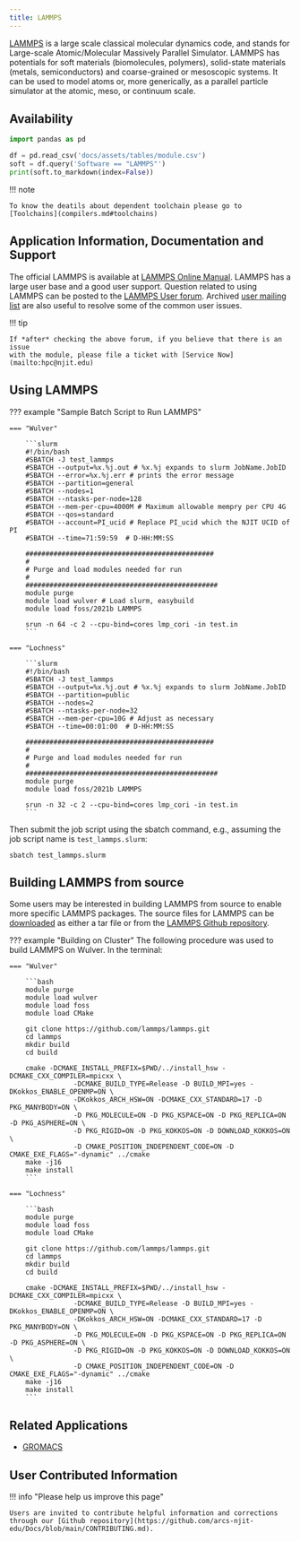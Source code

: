 ```yaml
---
title: LAMMPS
---
```

[LAMMPS](https://lammps.sandia.gov/) is a large scale classical molecular dynamics code, and stands for Large-scale Atomic/Molecular Massively Parallel Simulator.  LAMMPS has potentials for soft materials (biomolecules,
polymers), solid-state materials (metals, semiconductors) and coarse-grained or
mesoscopic systems. It can be used to model atoms or, more generically, as a
parallel particle simulator at the atomic, meso, or continuum scale.

## Availability

```python exec="on"
import pandas as pd

df = pd.read_csv('docs/assets/tables/module.csv')
soft = df.query('Software == "LAMMPS"')
print(soft.to_markdown(index=False))
```

!!! note

    To know the deatils about dependent toolchain please go to [Toolchains](compilers.md#toolchains)


## Application Information, Documentation and Support

The official LAMMPS is available at [LAMMPS Online Manual](https://lammps.sandia.gov/doc/Manual.html). 
LAMMPS has a large user base and a good user support. 
Question related to using LAMMPS can be posted to the [LAMMPS User forum](https://matsci.org/c/lammps/40). 
Archived [user mailing list](https://sourceforge.net/p/lammps/mailman/lammps-users/) are also useful to resolve 
some of the common user issues. 

!!! tip

    If *after* checking the above forum, if you believe that there is an issue
    with the module, please file a ticket with [Service Now](mailto:hpc@njit.edu)


## Using LAMMPS

??? example "Sample Batch Script to Run LAMMPS"
    
    === "Wulver"
    
        ```slurm
        #!/bin/bash
        #SBATCH -J test_lammps
        #SBATCH --output=%x.%j.out # %x.%j expands to slurm JobName.JobID
        #SBATCH --error=%x.%j.err # prints the error message
        #SBATCH --partition=general 
		#SBATCH --nodes=1
        #SBATCH --ntasks-per-node=128
		#SBATCH --mem-per-cpu=4000M # Maximum allowable mempry per CPU 4G
		#SBATCH --qos=standard
        #SBATCH --account=PI_ucid # Replace PI_ucid which the NJIT UCID of PI
		#SBATCH --time=71:59:59  # D-HH:MM:SS
    
        ###############################################
        #
        # Purge and load modules needed for run
        #
        ################################################
        module purge
        module load wulver # Load slurm, easybuild
        module load foss/2021b LAMMPS
    
        srun -n 64 -c 2 --cpu-bind=cores lmp_cori -in test.in
        ```

    === "Lochness"

        ```slurm
        #!/bin/bash
        #SBATCH -J test_lammps
        #SBATCH --output=%x.%j.out # %x.%j expands to slurm JobName.JobID
        #SBATCH --partition=public
        #SBATCH --nodes=2
        #SBATCH --ntasks-per-node=32
        #SBATCH --mem-per-cpu=10G # Adjust as necessary
        #SBATCH --time=00:01:00  # D-HH:MM:SS
        
        ###############################################
        #
        # Purge and load modules needed for run
        #
        ################################################
        module purge
        module load foss/2021b LAMMPS
    
        srun -n 32 -c 2 --cpu-bind=cores lmp_cori -in test.in
        ```

Then submit the job script using the sbatch command, e.g., assuming the job script name is `test_lammps.slurm`:

```console
sbatch test_lammps.slurm
```

## Building LAMMPS from source

Some users may be interested in building LAMMPS from source to enable more specific LAMMPS packages. 
The source files for LAMMPS can be [downloaded](https://www.lammps.org/download.html) as either a tar file 
or from the [LAMMPS Github repository](https://github.com/lammps/lammps). 

??? example "Building on Cluster"
	The following procedure was used to build LAMMPS on Wulver. 
    In the terminal:
    
    === "Wulver"

        ```bash
        module purge
        module load wulver
        module load foss
        module load CMake
    
        git clone https://github.com/lammps/lammps.git
        cd lammps
        mkdir build
        cd build
    
        cmake -DCMAKE_INSTALL_PREFIX=$PWD/../install_hsw -DCMAKE_CXX_COMPILER=mpicxx \
                    -DCMAKE_BUILD_TYPE=Release -D BUILD_MPI=yes -DKokkos_ENABLE_OPENMP=ON \
                    -DKokkos_ARCH_HSW=ON -DCMAKE_CXX_STANDARD=17 -D PKG_MANYBODY=ON \
                    -D PKG_MOLECULE=ON -D PKG_KSPACE=ON -D PKG_REPLICA=ON -D PKG_ASPHERE=ON \
                    -D PKG_RIGID=ON -D PKG_KOKKOS=ON -D DOWNLOAD_KOKKOS=ON \
                    -D CMAKE_POSITION_INDEPENDENT_CODE=ON -D CMAKE_EXE_FLAGS="-dynamic" ../cmake
        make -j16
        make install
        ```

    === "Lochness"

        ```bash
        module purge
        module load foss
        module load CMake
    
        git clone https://github.com/lammps/lammps.git
        cd lammps
        mkdir build
        cd build
    
        cmake -DCMAKE_INSTALL_PREFIX=$PWD/../install_hsw -DCMAKE_CXX_COMPILER=mpicxx \
                    -DCMAKE_BUILD_TYPE=Release -D BUILD_MPI=yes -DKokkos_ENABLE_OPENMP=ON \
                    -DKokkos_ARCH_HSW=ON -DCMAKE_CXX_STANDARD=17 -D PKG_MANYBODY=ON \
                    -D PKG_MOLECULE=ON -D PKG_KSPACE=ON -D PKG_REPLICA=ON -D PKG_ASPHERE=ON \
                    -D PKG_RIGID=ON -D PKG_KOKKOS=ON -D DOWNLOAD_KOKKOS=ON \
                    -D CMAKE_POSITION_INDEPENDENT_CODE=ON -D CMAKE_EXE_FLAGS="-dynamic" ../cmake
        make -j16
        make install
        ```

## Related Applications

* [GROMACS](gromacs.md)

## User Contributed Information

!!! info "Please help us improve this page"

    Users are invited to contribute helpful information and corrections through our [Github repository](https://github.com/arcs-njit-edu/Docs/blob/main/CONTRIBUTING.md).



